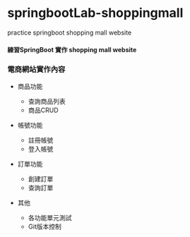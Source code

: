 # springbootLab-shoppingmall
practice springboot shopping mall website 

#### 練習SpringBoot 實作 shopping mall website

### 電商網站實作內容
- 商品功能
    - 查詢商品列表
    - 商品CRUD
- 帳號功能
    - 註冊帳號
    - 登入帳號
- 訂單功能
    - 創建訂單
    - 查詢訂單
    
- 其他
    - 各功能單元測試
    - Git版本控制
